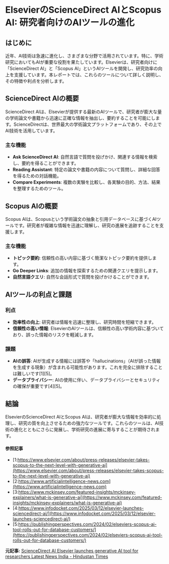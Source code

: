 # ElsevierのScienceDirect AIとScopus AI: 研究者向けのAIツールの進化

## はじめに

近年、AI技術は急速に進化し、さまざまな分野で活用されています。特に、学術研究においてもAIが重要な役割を果たしています。Elsevierは、研究者向けに「ScienceDirect AI」と「Scopus AI」というAIツールを開発し、研究効率の向上を支援しています。本レポートでは、これらのツールについて詳しく説明し、その特徴や利点を分析します。

## ScienceDirect AIの概要

ScienceDirect AIは、Elsevierが提供する最新のAIツールで、研究者が膨大な量の学術論文や書籍から迅速に正確な情報を抽出し、要約することを可能にします。ScienceDirectは、世界最大の学術論文プラットフォームであり、その上でAI技術を活用しています。

### 主な機能

- **Ask ScienceDirect AI**: 自然言語で質問を投げかけ、関連する情報を検索し、要約を得ることができます。
- **Reading Assistant**: 特定の論文や書籍の内容について質問し、詳細な回答を得るための対話機能。
- **Compare Experiments**: 複数の実験を比較し、各実験の目的、方法、結果を整理するためのツール。

## Scopus AIの概要

Scopus AIは、Scopusという学術論文の抽象と引用データベースに基づくAIツールです。研究者が複雑な情報を迅速に理解し、研究の進展を追跡することを支援します。

### 主な機能

- **トピック要約**: 信頼性の高い内容に基づく簡潔なトピック要約を提供します。
- **Go Deeper Links**: 追加の情報を探索するための関連クエリを提示します。
- **自然言語クエリ**: 自然な会話形式で質問を投げかけることができます。

## AIツールの利点と課題

### 利点

- **効率性の向上**: 研究者は情報を迅速に整理し、研究時間を短縮できます。
- **信頼性の高い情報**: ElsevierのAIツールは、信頼性の高い学術内容に基づいており、誤った情報のリスクを軽減します。

### 課題

- **AIの誤答**: AIが生成する情報には誤答や「hallucinations」（AIが誤った情報を生成する現象）が含まれる可能性があります。これを完全に排除することは難しいです[1][5]。
- **データプライバシー**: AIの使用に伴い、データプライバシーとセキュリティの確保が重要です[4][5]。

## 結論

ElsevierのScienceDirect AIとScopus AIは、研究者が膨大な情報を効率的に処理し、研究の質を向上させるための強力なツールです。これらのツールは、AI技術の進化とともにさらに発展し、学術研究の進展に寄与することが期待されます。

#### 参照記事
- [1:https://www.elsevier.com/about/press-releases/elsevier-takes-scopus-to-the-next-level-with-generative-ai](https://www.elsevier.com/about/press-releases/elsevier-takes-scopus-to-the-next-level-with-generative-ai)
- [2:https://www.artificialintelligence-news.com](https://www.artificialintelligence-news.com)
- [3:https://www.mckinsey.com/featured-insights/mckinsey-explainers/what-is-generative-ai](https://www.mckinsey.com/featured-insights/mckinsey-explainers/what-is-generative-ai)
- [4:https://www.infodocket.com/2025/03/12/elsevier-launches-sciencedirect-ai/](https://www.infodocket.com/2025/03/12/elsevier-launches-sciencedirect-ai/)
- [5:https://publishingperspectives.com/2024/02/elseviers-scopus-ai-tool-rolls-out-for-database-customers/](https://publishingperspectives.com/2024/02/elseviers-scopus-ai-tool-rolls-out-for-database-customers/)


**元記事:** [ScienceDirect AI Elsevier launches generative AI tool for researchers Latest News India - Hindustan Times](https://www.hindustantimes.com/india-news/sciencedirect-ai-elsevier-launches-generative-ai-tool-for-researchers-101741776846907.html)